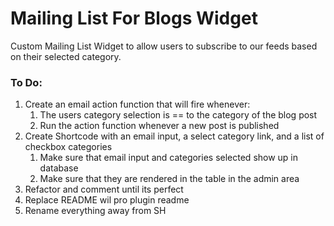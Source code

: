 # Mailing List For Blogs Widget

Custom Mailing List Widget to allow users to subscribe to our feeds based on their selected category.


### To Do:
1. Create an email action function that will fire whenever:
    1. The users category selection is == to the category of the blog post
    2. Run the action function whenever a new post is published
2. Create Shortcode with an email input, a select category link, and a list of checkbox categories
    1. Make sure that email input and categories selected show up in database
    2. Make sure that they are rendered in the table in the admin area
3. Refactor and comment until its perfect
4. Replace README wil pro plugin readme
5. Rename everything away from SH

